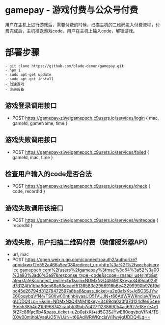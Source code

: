 # gamepay - 游戏付费与公众号付费
用户在主机上进行游戏后，需要付费的时候，扫描主机的二维码进入付费流程，付费完成后，主机推送游戏code。用户在主机上输入code，解锁游戏。

# 部署步骤
    - git clone https://github.com/blade-demon/gamepay.git
    - npm i
    - sudo apt-get update
    - sudo apt-get install 
    - 创建游戏
    - 注册设备


## 游戏登录调用接口
- POST https://gamepay-ziweigamepoch.c9users.io/services/login   {  mac, gameId, gameName, time }

## 游戏失败调用接口
- POST https://gamepay-ziweigamepoch.c9users.io/services/failed   { gameId, mac, time }

## 检查用户输入的code是否合法
- POST https://gamepay-ziweigamepoch.c9users.io/services/check   { code, recordId }

## 游戏失败调用该接口
- POST https://gamepay-ziweigamepoch.c9users.io/services/writecode  { recordId }

## 游戏失败，用户扫描二维码付费（微信服务器API）
- url, mac
- POST https://open.weixin.qq.com/connect/oauth2/authorize?appid=wxf2e552a466a5ea08&redirect_uri=http%3a%2f%2fwechatservice.gamepoch.com%2fusers%2fgamepay%3fmac%3d54%3a52%3a00%3a93%3ad6%3a97&response_type=code&scope=snsapi_userinfo&state=state&connect_redirect=1&uin=NDMxNzQ4MjM1&key=3469da023fd7d124fb1bba8deb68a68dcaef5136583e2956916b6e42299990b976f9dbc45d26794d31279472597a8ba6&pass_ticket=u2p0afxKt+/d5C3SJYwE60oqybqVfN4/TS0Xw00ntjhbI/yaaUO51VUJN+t66AdWRWKnciaV/i1wyjgUDDQ4Lg==&uin=NDMxNzQ4MjM1&key=3469da023fd7d124dfe654eef6e553854d21fd968742cabb539ab7d427f123869054aa6927e18e7e4e15f27c86fac6b4&pass_ticket=u2p0afxKt+/d5C3SJYwE60oqybqVfN4/TS0Xw00ntjhbI/yaaUO51VUJN+t66AdWRWKnciaV/i1wyjgUDDQ4Lg==

